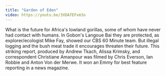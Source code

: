 ```yaml
---
title: "Garden of Eden"
video: https://youtu.be/3VDAfEFxm3o
---
```


What is the future for Africa's lowland gorillas, some of whom have never had contact with humans.  In Gobon's Langoue Bai they are protected, as explorer/ecologist  Mike Fay, showed our CBS 60 Minute team.  But illegal logging and the bush meat trade it encourages threaten their future.  This striking report, produced by Andrew Tkach, Alissa Krimsky, and correspondent Christiane Amanpour was  filmed by Chris Everson, Ian Robbie and Anton Von der Merwe. It  won an Emmy for best feature reporting in a news magazine. 
